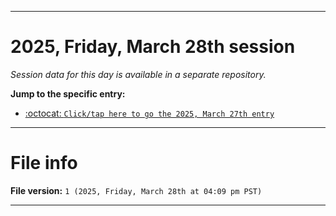 
***

# 2025, Friday, March 28th session

_Session data for this day is available in a separate repository._

**Jump to the specific entry:**

- [:octocat: `Click/tap here to go the 2025, March 27th entry`](https://github.com/seanpm2001/SeansLifeArchive_Images_TinyTower_Y2025/tree/SeansLifeArchive_Images_TinyTower_Y2025_Main-dev/2025/03_March/27/)

***

# File info

**File version:** `1 (2025, Friday, March 28th at 04:09 pm PST)`

***
